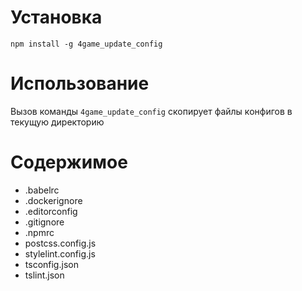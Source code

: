 # Установка
`npm install -g 4game_update_config`

# Использование
Вызов команды `4game_update_config`  скопирует файлы конфигов в текущую директорию

# Содержимое
* .babelrc
* .dockerignore
* .editorconfig
* .gitignore
* .npmrc
* postcss.config.js
* stylelint.config.js
* tsconfig.json
* tslint.json